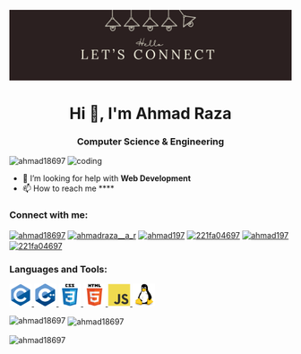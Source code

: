 ![logo](https://github.com/Ahmad18697/Ahmad18697/blob/main/Background.png)

<h1 align="center">Hi 👋, I'm Ahmad Raza</h1>
<h3 align="center">Computer Science & Engineering</h3>

<img align="right" alt="coding" width="400" src="https://camo.githubusercontent.com/4d9f5ecceb711eec6e2018f38a5677dc657c9738d4a65ba3b928c41c0a45b439/68747470733a2f2f6d69726f2e6d656469756d2e636f6d2f6d61782f313336302f302a37513379765349765f7430696f4a2d5a2e676966">

<p align="left"> <img src="https://komarev.com/ghpvc/?username=ahmad18697&label=Profile%20views&color=0e75b6&style=flat" alt="ahmad18697" /> </p>

- 🤝 I’m looking for help with **Web Development**
- 📫 How to reach me ****

<h3 align="left">Connect with me:</h3>
<p align="left">
  <a href="https://linkedin.com/in/ahmad69718" target="blank"><img align="center" src="https://raw.githubusercontent.com/rahuldkjain/github-profile-readme-generator/master/src/images/icons/Social/linked-in-alt.svg" alt="ahmad18697" height="30" width="40" /></a>
  <a href="https://instagram.com/ahmadraza__a_r" target="blank"><img align="center" src="https://raw.githubusercontent.com/rahuldkjain/github-profile-readme-generator/master/src/images/icons/Social/instagram.svg" alt="ahmadraza__a_r" height="30" width="40" /></a>
  <a href="https://www.codechef.com/users/ahmad197" target="blank"><img align="center" src="https://cdn.jsdelivr.net/npm/simple-icons@3.1.0/icons/codechef.svg" alt="ahmad197" height="30" width="40" /></a>
  <a href="https://codeforces.com/profile/221fa04697" target="blank"><img align="center" src="https://raw.githubusercontent.com/rahuldkjain/github-profile-readme-generator/master/src/images/icons/Social/codeforces.svg" alt="221fa04697" height="30" width="40" /></a>
  <a href="https://www.leetcode.com/ahmad197" target="blank"><img align="center" src="https://raw.githubusercontent.com/rahuldkjain/github-profile-readme-generator/master/src/images/icons/Social/leet-code.svg" alt="ahmad197" height="30" width="40" /></a>
  <a href="https://auth.geeksforgeeks.org/user/221fa04697" target="blank"><img align="center" src="https://raw.githubusercontent.com/rahuldkjain/github-profile-readme-generator/master/src/images/icons/Social/geeks-for-geeks.svg" alt="221fa04697" height="30" width="40" /></a>
</p>

<h3 align="left">Languages and Tools:</h3>
<p align="left">
  <a href="https://www.cprogramming.com/" target="_blank" rel="noreferrer"> <img src="https://raw.githubusercontent.com/devicons/devicon/master/icons/c/c-original.svg" alt="c" width="40" height="40"/> </a>
  <a href="https://www.w3schools.com/cpp/" target="_blank" rel="noreferrer"> <img src="https://raw.githubusercontent.com/devicons/devicon/master/icons/cplusplus/cplusplus-original.svg" alt="cplusplus" width="40" height="40"/> </a>
  <a href="https://www.w3schools.com/css/" target="_blank" rel="noreferrer"> <img src="https://raw.githubusercontent.com/devicons/devicon/master/icons/css3/css3-original-wordmark.svg" alt="css3" width="40" height="40"/> </a>
  <a href="https://www.w3.org/html/" target="_blank" rel="noreferrer"> <img src="https://raw.githubusercontent.com/devicons/devicon/master/icons/html5/html5-original-wordmark.svg" alt="html5" width="40" height="40"/> </a>
  <a href="https://developer.mozilla.org/en-US/docs/Web/JavaScript" target="_blank" rel="noreferrer"> <img src="https://raw.githubusercontent.com/devicons/devicon/master/icons/javascript/javascript-original.svg" alt="javascript" width="40" height="40"/> </a>
  <a href="https://www.linux.org/" target="_blank" rel="noreferrer"> <img src="https://raw.githubusercontent.com/devicons/devicon/master/icons/linux/linux-original.svg" alt="linux" width="40" height="40"/> </a>
</p>

<p><img align="left" src="https://github-readme-stats.vercel.app/api/top-langs?username=ahmad18697&show_icons=true&locale=en&layout=compact" alt="ahmad18697" /></p>

<p>&nbsp;<img align="center" src="https://github-readme-stats.vercel.app/api?username=ahmad18697&show_icons=true&locale=en" alt="ahmad18697" /></p>

<p><img align="center" src="https://github-readme-streak-stats.herokuapp.com/?user=ahmad18697&" alt="ahmad18697" /></p>
